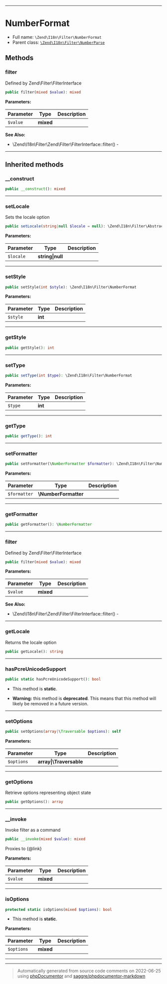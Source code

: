 ***

# NumberFormat





* Full name: `\Zend\I18n\Filter\NumberFormat`
* Parent class: [`\Zend\I18n\Filter\NumberParse`](./NumberParse.md)




## Methods


### filter

Defined by Zend\Filter\FilterInterface

```php
public filter(mixed $value): mixed
```








**Parameters:**

| Parameter | Type | Description |
|-----------|------|-------------|
| `$value` | **mixed** |  |



**See Also:**

* \Zend\I18n\Filter\Zend\Filter\FilterInterface::filter() - 

***


## Inherited methods


### __construct



```php
public __construct(): mixed
```











***

### setLocale

Sets the locale option

```php
public setLocale(string|null $locale = null): \Zend\I18n\Filter\AbstractLocale
```








**Parameters:**

| Parameter | Type | Description |
|-----------|------|-------------|
| `$locale` | **string&#124;null** |  |




***

### setStyle



```php
public setStyle(int $style): \Zend\I18n\Filter\NumberFormat
```








**Parameters:**

| Parameter | Type | Description |
|-----------|------|-------------|
| `$style` | **int** |  |




***

### getStyle



```php
public getStyle(): int
```











***

### setType



```php
public setType(int $type): \Zend\I18n\Filter\NumberFormat
```








**Parameters:**

| Parameter | Type | Description |
|-----------|------|-------------|
| `$type` | **int** |  |




***

### getType



```php
public getType(): int
```











***

### setFormatter



```php
public setFormatter(\NumberFormatter $formatter): \Zend\I18n\Filter\NumberFormat
```








**Parameters:**

| Parameter | Type | Description |
|-----------|------|-------------|
| `$formatter` | **\NumberFormatter** |  |




***

### getFormatter



```php
public getFormatter(): \NumberFormatter
```











***

### filter

Defined by Zend\Filter\FilterInterface

```php
public filter(mixed $value): mixed
```








**Parameters:**

| Parameter | Type | Description |
|-----------|------|-------------|
| `$value` | **mixed** |  |



**See Also:**

* \Zend\I18n\Filter\Zend\Filter\FilterInterface::filter() - 

***

### getLocale

Returns the locale option

```php
public getLocale(): string
```











***

### hasPcreUnicodeSupport



```php
public static hasPcreUnicodeSupport(): bool
```



* This method is **static**.


* **Warning:** this method is **deprecated**. This means that this method will likely be removed in a future version.






***

### setOptions



```php
public setOptions(array|\Traversable $options): self
```








**Parameters:**

| Parameter | Type | Description |
|-----------|------|-------------|
| `$options` | **array&#124;\Traversable** |  |




***

### getOptions

Retrieve options representing object state

```php
public getOptions(): array
```











***

### __invoke

Invoke filter as a command

```php
public __invoke(mixed $value): mixed
```

Proxies to {@link}






**Parameters:**

| Parameter | Type | Description |
|-----------|------|-------------|
| `$value` | **mixed** |  |




***

### isOptions



```php
protected static isOptions(mixed $options): bool
```



* This method is **static**.




**Parameters:**

| Parameter | Type | Description |
|-----------|------|-------------|
| `$options` | **mixed** |  |




***


***
> Automatically generated from source code comments on 2022-06-25 using [phpDocumentor](http://www.phpdoc.org/) and [saggre/phpdocumentor-markdown](https://github.com/Saggre/phpDocumentor-markdown)
